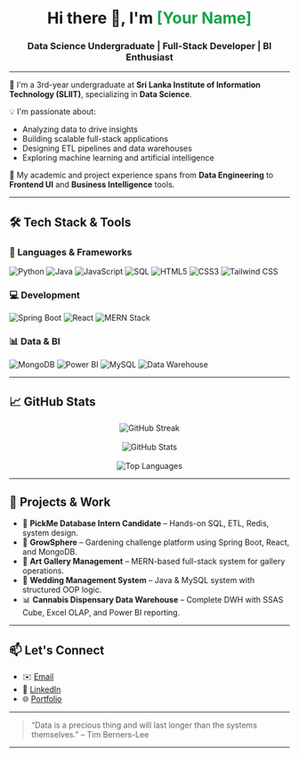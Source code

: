 <h1 align="center">Hi there 👋, I'm <span style="color:#16a34a;">[Your Name]</span></h1>
<h3 align="center">Data Science Undergraduate | Full-Stack Developer | BI Enthusiast</h3>

---

🌱 I'm a 3rd-year undergraduate at **Sri Lanka Institute of Information Technology (SLIIT)**, specializing in **Data Science**.

💡 I'm passionate about:
- Analyzing data to drive insights
- Building scalable full-stack applications
- Designing ETL pipelines and data warehouses
- Exploring machine learning and artificial intelligence

🚀 My academic and project experience spans from **Data Engineering** to **Frontend UI** and **Business Intelligence** tools.

---

## 🛠️ Tech Stack & Tools

### 🚀 Languages & Frameworks
![Python](https://img.shields.io/badge/Python-3776AB?style=flat&logo=python&logoColor=white)
![Java](https://img.shields.io/badge/Java-ED8B00?style=flat&logo=java&logoColor=white)
![JavaScript](https://img.shields.io/badge/JavaScript-F7DF1E?style=flat&logo=javascript&logoColor=black)
![SQL](https://img.shields.io/badge/SQL-336791?style=flat&logo=postgresql&logoColor=white)
![HTML5](https://img.shields.io/badge/HTML5-E34F26?style=flat&logo=html5&logoColor=white)
![CSS3](https://img.shields.io/badge/CSS3-1572B6?style=flat&logo=css3&logoColor=white)
![Tailwind CSS](https://img.shields.io/badge/TailwindCSS-38B2AC?style=flat&logo=tailwind-css&logoColor=white)

### 💻 Development
![Spring Boot](https://img.shields.io/badge/SpringBoot-6DB33F?style=flat&logo=spring-boot&logoColor=white)
![React](https://img.shields.io/badge/React-20232A?style=flat&logo=react&logoColor=61DAFB)
![MERN Stack](https://img.shields.io/badge/MERN-3C3C3C?style=flat&logo=mongodb&logoColor=white)

### 📊 Data & BI
![MongoDB](https://img.shields.io/badge/MongoDB-4EA94B?style=flat&logo=mongodb&logoColor=white)
![Power BI](https://img.shields.io/badge/PowerBI-F2C811?style=flat&logo=powerbi&logoColor=black)
![MySQL](https://img.shields.io/badge/MySQL-005C84?style=flat&logo=mysql&logoColor=white)
![Data Warehouse](https://img.shields.io/badge/DataWarehouse-673ab7?style=flat)

---

## 📈 GitHub Stats

<p align="center">
  <img src="https://github-readme-streak-stats.herokuapp.com?user=weharaSliit&theme=algolia&date_format=M%20j%5B%2C%20Y%5D" alt="GitHub Streak" />
  <br><br>
  <img src="https://github-readme-stats.vercel.app/api?username=weharaSliit&show_icons=true&theme=algolia" alt="GitHub Stats" />
  <br><br>
  <img src="https://github-readme-stats.vercel.app/api/top-langs/?username=weharaSliit&layout=compact&theme=algolia" alt="Top Languages" />
</p>

---

## 💼 Projects & Work

- 🚗 **PickMe Database Intern Candidate** – Hands-on SQL, ETL, Redis, system design.
- 🌿 **GrowSphere** – Gardening challenge platform using Spring Boot, React, and MongoDB.
- 🎨 **Art Gallery Management** – MERN-based full-stack system for gallery operations.
- 💍 **Wedding Management System** – Java & MySQL system with structured OOP logic.
- 📊 **Cannabis Dispensary Data Warehouse** – Complete DWH with SSAS Cube, Excel OLAP, and Power BI reporting.

---

## 📫 Let's Connect

- ✉️ [Email](mailto:your.email@example.com)
- 💼 [LinkedIn](https://www.linkedin.com/in/your-linkedin/)
- 🌐 [Portfolio](https://your-portfolio-link.com)

---

> “Data is a precious thing and will last longer than the systems themselves.” – Tim Berners-Lee

---

